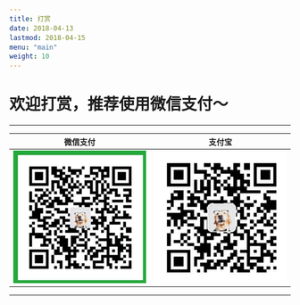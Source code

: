```yaml
---
title: 打赏
date: 2018-04-13
lastmod: 2018-04-15
menu: "main"
weight: 10
---
```


# 欢迎打赏，推荐使用微信支付～

--------

|              微信支付                      |            支付宝                     |
|:------------------------------------------:|:-------------------------------------:|
| ![微信支付](/images/wechatpay-qr-code.png) | ![支付宝](/images/alipay-qr-code.png) |

--------